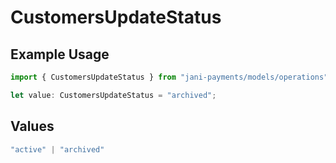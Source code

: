 # CustomersUpdateStatus

## Example Usage

```typescript
import { CustomersUpdateStatus } from "jani-payments/models/operations";

let value: CustomersUpdateStatus = "archived";
```

## Values

```typescript
"active" | "archived"
```